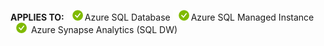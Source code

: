 <Token>**APPLIES TO:** ![yes](../media/applies-to/yes.png)Azure SQL Database ![yes](../media/applies-to/yes.png)Azure SQL Managed Instance ![yes](../media/applies-to/yes.png) Azure Synapse Analytics (SQL DW) </Token>


